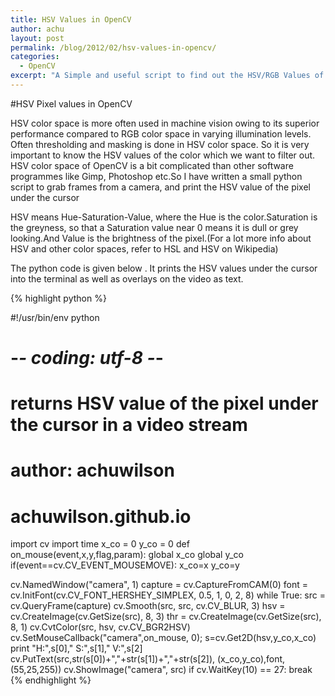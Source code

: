 ```yaml
---
title: HSV Values in OpenCV
author: achu
layout: post
permalink: /blog/2012/02/hsv-values-in-opencv/
categories:
  - OpenCV
excerpt: "A Simple and useful script to find out the HSV/RGB Values of a pixel on the fly"
---
```


#HSV Pixel values in OpenCV


HSV color space is more often used in machine vision owing to its superior performance compared to RGB color space in varying illumination levels. Often thresholding and masking is done in HSV color space. So it is very important to know the HSV values of the color which we want to filter out. HSV color space of  OpenCV is a bit complicated than other software programmes like Gimp, Photoshop etc.So  I have written a small python script to grab frames from a camera, and print the HSV value of the pixel under the cursor

HSV means Hue-Saturation-Value, where the Hue is the color.Saturation is the greyness, so that a Saturation value near 0 means it is dull or grey looking.And Value is the brightness of the pixel.(For a lot more info about HSV and other color spaces, refer to HSL and HSV on Wikipedia)

The python code is given below . It prints the HSV values under the cursor into the terminal as well as overlays on the video as text.

{% highlight python %}


#!/usr/bin/env python
# -*- coding: utf-8 -*-
# returns HSV value of the pixel under the cursor in a video stream
# author: achuwilson
# achuwilson.github.io
import cv
import time
x_co = 0
y_co = 0
def on_mouse(event,x,y,flag,param):
  global x_co
  global y_co
  if(event==cv.CV_EVENT_MOUSEMOVE):
    x_co=x
    y_co=y

cv.NamedWindow("camera", 1)
capture = cv.CaptureFromCAM(0)
font = cv.InitFont(cv.CV_FONT_HERSHEY_SIMPLEX, 0.5, 1, 0, 2, 8)
while True:
    src = cv.QueryFrame(capture)
    cv.Smooth(src, src, cv.CV_BLUR, 3)
    hsv = cv.CreateImage(cv.GetSize(src), 8, 3)
    thr = cv.CreateImage(cv.GetSize(src), 8, 1)
    cv.CvtColor(src, hsv, cv.CV_BGR2HSV)
    cv.SetMouseCallback("camera",on_mouse, 0);
    s=cv.Get2D(hsv,y_co,x_co)
    print "H:",s[0],"      S:",s[1],"       V:",s[2]
    cv.PutText(src,str(s[0])+","+str(s[1])+","+str(s[2]), (x_co,y_co),font, (55,25,255))
    cv.ShowImage("camera", src)
    if cv.WaitKey(10) == 27:
        break
{% endhighlight %}
